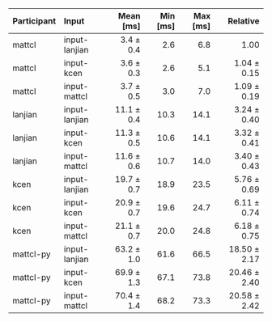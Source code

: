 | Participant | Input | Mean [ms] | Min [ms] | Max [ms] | Relative |
|:---|:---|---:|---:|---:|---:|
| mattcl | input-lanjian | 3.4 ± 0.4 | 2.6 | 6.8 | 1.00 |
| mattcl | input-kcen | 3.6 ± 0.3 | 2.6 | 5.1 | 1.04 ± 0.15 |
| mattcl | input-mattcl | 3.7 ± 0.5 | 3.0 | 7.0 | 1.09 ± 0.19 |
| lanjian | input-lanjian | 11.1 ± 0.4 | 10.3 | 14.1 | 3.24 ± 0.40 |
| lanjian | input-kcen | 11.3 ± 0.5 | 10.6 | 14.1 | 3.32 ± 0.41 |
| lanjian | input-mattcl | 11.6 ± 0.6 | 10.7 | 14.0 | 3.40 ± 0.43 |
| kcen | input-lanjian | 19.7 ± 0.7 | 18.9 | 23.5 | 5.76 ± 0.69 |
| kcen | input-kcen | 20.9 ± 0.7 | 19.6 | 24.7 | 6.11 ± 0.74 |
| kcen | input-mattcl | 21.1 ± 0.7 | 20.0 | 24.8 | 6.18 ± 0.75 |
| mattcl-py | input-lanjian | 63.2 ± 1.0 | 61.6 | 66.5 | 18.50 ± 2.17 |
| mattcl-py | input-kcen | 69.9 ± 1.3 | 67.1 | 73.8 | 20.46 ± 2.40 |
| mattcl-py | input-mattcl | 70.4 ± 1.4 | 68.2 | 73.3 | 20.58 ± 2.42 |

